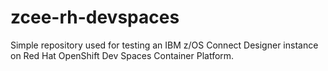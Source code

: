 # zcee-rh-devspaces
Simple repository used for testing an IBM z/OS Connect Designer instance on Red Hat OpenShift Dev Spaces Container Platform.
